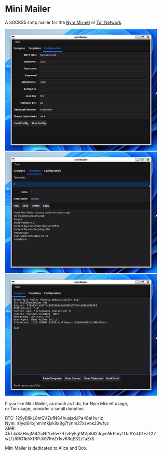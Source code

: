 # Mini Mailer

A SOCKS5 smtp mailer for the [Nym Mixnet](https://nym.com/mixnet) or [Tor Network](https://torproject.org).


![Mini Mailer Configuration](img/Mini_Mailer_1.png)
![Mini Mailer Templates](img/Mini_Mailer_2.png)
![Mini Mailer Compose](img/Mini_Mailer_3.png)

If you like Mini Mailer, as much as I do, for Nym Mixnet usage,   
or Tor usage, consider a small donation.  
  
BTC: 129yB8kL8mQVZufNS4huajsdJPa48aHwHz  
Nym: n1yql04xjhmlhfkjsk8x8g7fynm27xzvnk23wfys  
XMR: 45TJx8ZHngM4GuNfYxRw7R7vRyFgfMVp862JqycMrPmyfTfJAYcQGEzT27wL1z5RG1b5XfRPJk97KeZr1svK8qES2z1uZrS

Mini Mailer is dedicated to Alice and Bob.

